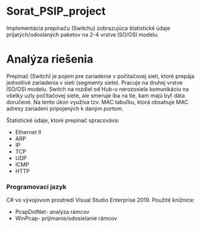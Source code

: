 # Sorat_PSIP_project
Implementácia prepínaču (Switchu) zobrazujúca štatistické údaje prijatých/odoslaných paketov na 2-4 vrstve ISO/OSI modelu.

# Analýza riešenia
Prepínač (Switch) je pojem pre zariadenie v počítačovej sieti, ktoré prepája jednotlivé zariadenia 
v sieti (segmenty siete). Pracuje na druhej vrstve ISO/OSI modelu. Switch na rozdiel od Hub-u 
nerozosiela komunikáciu na všetky uzly počítačovej siete, ale smeruje iba na tie, kam majú byť dáta 
doručené. Na tento úkon využíva tzv. MAC tabuľku, ktorá obsahuje MAC adresy zariadení pripojených 
k daným portom.

Štatistické údaje, ktoré prepínač spracováva:
- Ethernet II
- ARP
- IP
- TCP
- UDP
- ICMP
- HTTP

### Programovací jazyk
C# vo vývojovom prostredí Visual Studio Enterprise 2019. 
Použité knižnice:
- PcapDotNet- analýza rámcov
- WinPcap- prijímanie/odosielanie rámcov

